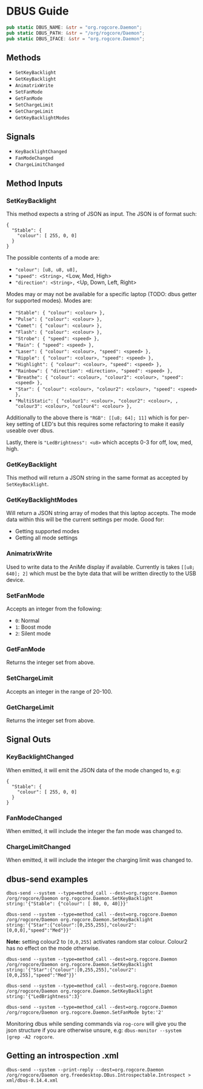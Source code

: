 # DBUS Guide

```rust
pub static DBUS_NAME: &str = "org.rogcore.Daemon";
pub static DBUS_PATH: &str = "/org/rogcore/Daemon";
pub static DBUS_IFACE: &str = "org.rogcore.Daemon";
```

## Methods

- `SetKeyBacklight`
- `GetKeyBacklight`
- `AnimatrixWrite`
- `SetFanMode`
- `GetFanMode`
- `SetChargeLimit`
- `GetChargeLimit`
- `GetKeyBacklightModes`

## Signals

- `KeyBacklightChanged`
- `FanModeChanged`
- `ChargeLimitChanged`

## Method Inputs

### SetKeyBacklight

This method expects a string of JSON as input. The JSON is of format such:

```
{
  "Stable": {
    "colour": [ 255, 0, 0]
  }
}
```

The possible contents of a mode are:

- `"colour": [u8, u8, u8],`
- `"speed": <String>,` <Low, Med, High>
- `"direction": <String>,` <Up, Down, Left, Right>

Modes may or may not be available for a specific laptop (TODO: dbus getter for
supported modes). Modes are:

- `"Stable": { "colour": <colour> },`
- `"Pulse": { "colour": <colour> },`
- `"Comet": { "colour": <colour> },`
- `"Flash": { "colour": <colour> },`
- `"Strobe": { "speed": <speed> },`
- `"Rain": { "speed": <speed> },`
- `"Laser": { "colour": <colour>, "speed": <speed> },`
- `"Ripple": { "colour": <colour>, "speed": <speed> },`
- `"Highlight": { "colour": <colour>, "speed": <speed> },`
- `"Rainbow": { "direction": <direction>, "speed": <speed> },`
- `"Breathe": { "colour": <colour>, "colour2": <colour>, "speed": <speed> },`
- `"Star": { "colour": <colour>, "colour2": <colour>, "speed": <speed> },`
- `"MultiStatic": { "colour1": <colour>, "colour2": <colour>, , "colour3": <colour>, "colour4": <colour> },`

Additionally to the above there is `"RGB": [[u8; 64]; 11]` which is for per-key
setting of LED's but this requires some refactoring to make it easily useable over
dbus.

Lastly, there is `"LedBrightness": <u8>` which accepts 0-3 for off, low, med, high.

### GetKeyBacklight

This method will return a JSON string in the same format as accepted by `SetKeyBacklight`.

### GetKeyBacklightModes

Will return a JSON string array of modes that this laptop accepts. The mode data
within this will be the current settings per mode. Good for:

- Getting supported modes
- Getting all mode settings

### AnimatrixWrite

Used to write data to the AniMe display if available. Currently is takes `[[u8; 640]; 2]`
which must be the byte data that will be written directly to the USB device.

### SetFanMode

Accepts an integer from the following:

- `0`: Normal
- `1`: Boost mode
- `2`: Silent mode

### GetFanMode

Returns the integer set from above.

### SetChargeLimit

Accepts an integer in the range of 20-100.

### GetChargeLimit

Returns the integer set from above.

## Signal Outs

### KeyBacklightChanged

When emitted, it will emit the JSON data of the mode changed to, e.g:

```
{
  "Stable": {
    "colour": [ 255, 0, 0]
  }
}
```

### FanModeChanged

When emitted, it will include the integer the fan mode was changed to.

### ChargeLimitChanged

When emitted, it will include the integer the charging limit was changed to.

## dbus-send examples

```
dbus-send --system --type=method_call --dest=org.rogcore.Daemon /org/rogcore/Daemon org.rogcore.Daemon.SetKeyBacklight string:'{"Stable": {"colour": [ 80, 0, 40]}}'
```

```
dbus-send --system --type=method_call --dest=org.rogcore.Daemon /org/rogcore/Daemon org.rogcore.Daemon.SetKeyBacklight string:'{"Star":{"colour":[0,255,255],"colour2":[0,0,0],"speed":"Med"}}'
```

**Note:** setting colour2 to `[0,0,255]` activates random star colour. Colour2 has no effect on the
mode otherwise.
```
dbus-send --system --type=method_call --dest=org.rogcore.Daemon /org/rogcore/Daemon org.rogcore.Daemon.SetKeyBacklight string:'{"Star":{"colour":[0,255,255],"colour2":[0,0,255],"speed":"Med"}}'
```

```
dbus-send --system --type=method_call --dest=org.rogcore.Daemon /org/rogcore/Daemon org.rogcore.Daemon.SetKeyBacklight string:'{"LedBrightness":3}'
```

```
dbus-send --system --type=method_call --dest=org.rogcore.Daemon /org/rogcore/Daemon org.rogcore.Daemon.SetFanMode byte:'2'
```

Monitoring dbus while sending commands via `rog-core` will give you the json structure if you are otherwise unsure, e.g: `dbus-monitor --system |grep -A2 rogcore`.

## Getting an introspection .xml

```
dbus-send --system --print-reply --dest=org.rogcore.Daemon /org/rogcore/Daemon org.freedesktop.DBus.Introspectable.Introspect > xml/dbus-0.14.4.xml
```